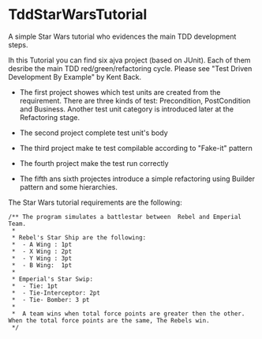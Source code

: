 # TddStarWarsTutorial
A simple Star Wars tutorial who evidences the main TDD development steps.


Ih this Tutorial you can find six ajva project (based on JUnit). Each of them desribe the main TDD red/green/refactoring cycle. Please see "Test Driven Development By Example" by Kent Back.

- The first project showes which test units are created from the requirement. There are three kinds of test: Precondition, PostCondition and Business. Another test unit category is introduced later at the Refactoring stage.

- The second project complete test unit's body

- The third project make te test compilable according to "Fake-it" pattern

- The fourth project make the test run correctly

- The fifth ans sixth projectes introduce a simple refactoring using Builder pattern and some hierarchies.

The Star Wars tutorial requirements are the following:

	/** The program simulates a battlestar between  Rebel and Emperial Team.
	 *
	 * Rebel's Star Ship are the following:
	 * 	- A Wing : 1pt
	 *	- X Wing : 2pt
	 *	- Y Wing : 3pt
	 *  - B Wing:  1pt
	 *
	 * Emperial's Star Swip:
	 *	- Tie: 1pt
	 *	- Tie-Interceptor: 2pt
	 *  - Tie- Bomber: 3 pt
	 *
	 *  A team wins when total force points are greater then the other. When the total force points are the same, The Rebels win.
	 */
